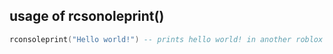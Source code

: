 ## usage of rcsonoleprint()

```lua
rconsoleprint("Hello world!") -- prints hello world! in another roblox window
```